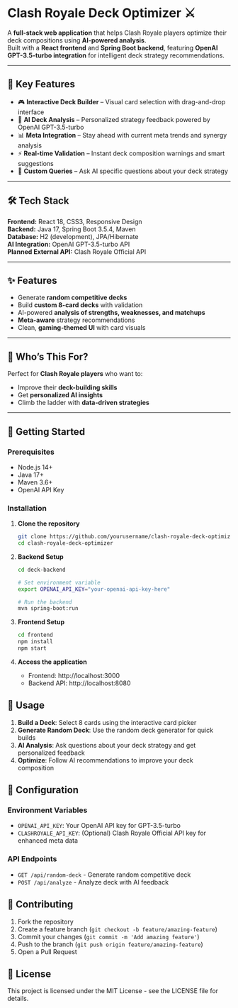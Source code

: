 # Clash Royale Deck Optimizer ⚔️  

A **full-stack web application** that helps Clash Royale players optimize their deck compositions using **AI-powered analysis**.  
Built with a **React frontend** and **Spring Boot backend**, featuring **OpenAI GPT-3.5-turbo integration** for intelligent deck strategy recommendations.  

---

## 🚀 Key Features  

- 🎮 **Interactive Deck Builder** – Visual card selection with drag-and-drop interface  
- 🤖 **AI Deck Analysis** – Personalized strategy feedback powered by OpenAI GPT-3.5-turbo  
- 📊 **Meta Integration** – Stay ahead with current meta trends and synergy analysis  
- ⚡ **Real-time Validation** – Instant deck composition warnings and smart suggestions  
- 🎯 **Custom Queries** – Ask AI specific questions about your deck strategy  

---

## 🛠 Tech Stack  

**Frontend:** React 18, CSS3, Responsive Design  
**Backend:** Java 17, Spring Boot 3.5.4, Maven  
**Database:** H2 (development), JPA/Hibernate  
**AI Integration:** OpenAI GPT-3.5-turbo API  
**Planned External API:** Clash Royale Official API  

---

## ✨ Features  

- Generate **random competitive decks**  
- Build **custom 8-card decks** with validation  
- AI-powered **analysis of strengths, weaknesses, and matchups**  
- **Meta-aware** strategy recommendations  
- Clean, **gaming-themed UI** with card visuals  

---

## 🎯 Who’s This For?  

Perfect for **Clash Royale players** who want to:  
- Improve their **deck-building skills**  
- Get **personalized AI insights**  
- Climb the ladder with **data-driven strategies**  

---

## 🚀 Getting Started

### Prerequisites
- Node.js 14+
- Java 17+
- Maven 3.6+
- OpenAI API Key

### Installation

1. **Clone the repository**
   ```bash
   git clone https://github.com/yourusername/clash-royale-deck-optimizer.git
   cd clash-royale-deck-optimizer
   ```

2. **Backend Setup**
   ```bash
   cd deck-backend
   
   # Set environment variable
   export OPENAI_API_KEY="your-openai-api-key-here"
   
   # Run the backend
   mvn spring-boot:run
   ```

3. **Frontend Setup**
   ```bash
   cd frontend
   npm install
   npm start
   ```

4. **Access the application**
   - Frontend: http://localhost:3000
   - Backend API: http://localhost:8080

## 📝 Usage

1. **Build a Deck**: Select 8 cards using the interactive card picker
2. **Generate Random Deck**: Use the random deck generator for quick builds
3. **AI Analysis**: Ask questions about your deck strategy and get personalized feedback
4. **Optimize**: Follow AI recommendations to improve your deck composition

## 🔧 Configuration

### Environment Variables
- `OPENAI_API_KEY`: Your OpenAI API key for GPT-3.5-turbo
- `CLASHROYALE_API_KEY`: (Optional) Clash Royale Official API key for enhanced meta data

### API Endpoints
- `GET /api/random-deck` - Generate random competitive deck
- `POST /api/analyze` - Analyze deck with AI feedback

## 🤝 Contributing

1. Fork the repository
2. Create a feature branch (`git checkout -b feature/amazing-feature`)
3. Commit your changes (`git commit -m 'Add amazing feature'`)
4. Push to the branch (`git push origin feature/amazing-feature`)
5. Open a Pull Request

## 📄 License

This project is licensed under the MIT License - see the LICENSE file for details.

